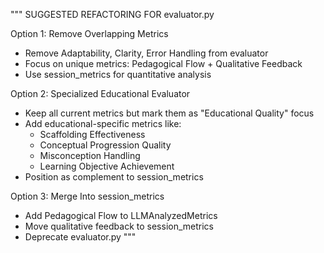 """
SUGGESTED REFACTORING FOR evaluator.py

Option 1: Remove Overlapping Metrics
- Remove Adaptability, Clarity, Error Handling from evaluator
- Focus on unique metrics: Pedagogical Flow + Qualitative Feedback
- Use session_metrics for quantitative analysis

Option 2: Specialized Educational Evaluator  
- Keep all current metrics but mark them as "Educational Quality" focus
- Add educational-specific metrics like:
  - Scaffolding Effectiveness
  - Conceptual Progression Quality  
  - Misconception Handling
  - Learning Objective Achievement
- Position as complement to session_metrics

Option 3: Merge Into session_metrics
- Add Pedagogical Flow to LLMAnalyzedMetrics
- Move qualitative feedback to session_metrics
- Deprecate evaluator.py
"""
